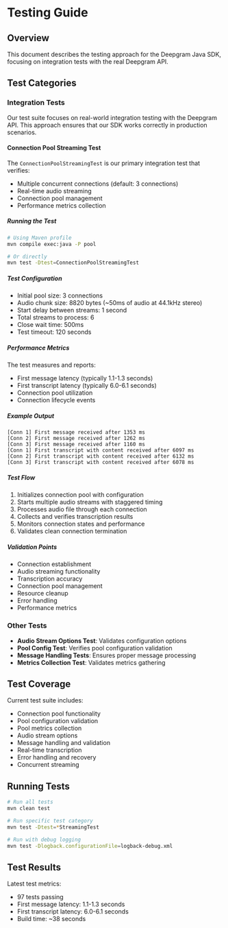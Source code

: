# Testing Guide

## Overview
This document describes the testing approach for the Deepgram Java SDK, focusing on integration tests with the real Deepgram API.

## Test Categories

### Integration Tests
Our test suite focuses on real-world integration testing with the Deepgram API. This approach ensures that our SDK works correctly in production scenarios.

#### Connection Pool Streaming Test
The `ConnectionPoolStreamingTest` is our primary integration test that verifies:
- Multiple concurrent connections (default: 3 connections)
- Real-time audio streaming
- Connection pool management
- Performance metrics collection

##### Running the Test
```bash
# Using Maven profile
mvn compile exec:java -P pool

# Or directly
mvn test -Dtest=ConnectionPoolStreamingTest
```

##### Test Configuration
- Initial pool size: 3 connections
- Audio chunk size: 8820 bytes (~50ms of audio at 44.1kHz stereo)
- Start delay between streams: 1 second
- Total streams to process: 6
- Close wait time: 500ms
- Test timeout: 120 seconds

##### Performance Metrics
The test measures and reports:
- First message latency (typically 1.1-1.3 seconds)
- First transcript latency (typically 6.0-6.1 seconds)
- Connection pool utilization
- Connection lifecycle events

##### Example Output
```
[Conn 1] First message received after 1353 ms
[Conn 2] First message received after 1262 ms
[Conn 3] First message received after 1160 ms
[Conn 1] First transcript with content received after 6097 ms
[Conn 2] First transcript with content received after 6132 ms
[Conn 3] First transcript with content received after 6078 ms
```

##### Test Flow
1. Initializes connection pool with configuration
2. Starts multiple audio streams with staggered timing
3. Processes audio file through each connection
4. Collects and verifies transcription results
5. Monitors connection states and performance
6. Validates clean connection termination

##### Validation Points
- Connection establishment
- Audio streaming functionality
- Transcription accuracy
- Connection pool management
- Resource cleanup
- Error handling
- Performance metrics

### Other Tests
- **Audio Stream Options Test**: Validates configuration options
- **Pool Config Test**: Verifies pool configuration validation
- **Message Handling Tests**: Ensures proper message processing
- **Metrics Collection Test**: Validates metrics gathering

## Test Coverage
Current test suite includes:
- Connection pool functionality
- Pool configuration validation
- Pool metrics collection
- Audio stream options
- Message handling and validation
- Real-time transcription
- Error handling and recovery
- Concurrent streaming

## Running Tests
```bash
# Run all tests
mvn clean test

# Run specific test category
mvn test -Dtest=*StreamingTest

# Run with debug logging
mvn test -Dlogback.configurationFile=logback-debug.xml
```

## Test Results
Latest test metrics:
- 97 tests passing
- First message latency: 1.1-1.3 seconds
- First transcript latency: 6.0-6.1 seconds
- Build time: ~38 seconds 